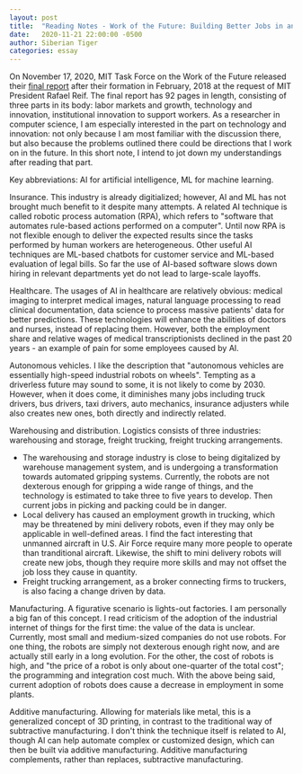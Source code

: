```yaml
---
layout: post
title:  "Reading Notes - Work of the Future: Building Better Jobs in an Age of Intelligent Machines"
date:   2020-11-21 22:00:00 -0500
author: Siberian Tiger
categories: essay
---
```


On November 17, 2020, MIT Task Force on the Work of the Future released their [final report](http://workofthefuture.mit.edu/wp-content/uploads/2020/11/2020-Final-Report.pdf) after their formation in February, 2018 at the request of MIT President Rafael Reif. The final report has 92 pages in length, consisting of three parts in its body: labor markets and growth, technology and innovation, institutional innovation to support workers. As a researcher in computer science, I am especially interested in the part on technology and innovation: not only because I am most familiar with the discussion there, but also because the problems outlined there could be directions that I work on in the future. In this short note, I intend to jot down my understandings after reading that part. 

Key abbreviations: AI for artificial intelligence, ML for machine learning.

Insurance. This industry is already digitialized; however, AI and ML has not brought much benefit to it despite many attempts. A related AI technique is called robotic process automation (RPA), which refers to "software that automates rule-based actions performed on a computer". Until now RPA is not flexible enough to deliver the expected results since the tasks performed by human workers are heterogeneous. Other useful AI techniques are ML-based chatbots for customer service and ML-based evaluation of legal bills. So far the use of AI-based software slows down hiring in relevant departments yet do not lead to large-scale layoffs.

Healthcare. The usages of AI in healthcare are relatively obvious: medical imaging to interpret medical images, natural language processing to read clinical documentation, data science to process massive patients' data for better predictions. These technologies will enhance the abilities of doctors and nurses, instead of replacing them. However, both the employment share and relative wages of medical transcriptionists declined in the past 20 years - an example of pain for some employees caused by AI.

Autonomous vehicles. I like the description that "autonomous vehicles are essentially high-speed industrial robots on wheels". Tempting as a driverless future may sound to some, it is not likely to come by 2030. However, when it does come, it diminishes many jobs including truck drivers, bus drivers, taxi drivers, auto mechanics, insurance adjusters while also creates new ones, both directly and indirectly related. 

Warehousing and distribution. Logistics consists of three industries: warehousing and storage, freight trucking, freight trucking arrangements. 
- The warehousing and storage industry is close to being digitalized by warehouse management system, and is undergoing a transformation towards automated gripping systems. Currently, the robots are not dexterous enough for gripping a wide range of things, and the technology is estimated to take three to five years to develop. Then current jobs in picking and packing could be in danger. 
- Local delivery has caused an employment growth in trucking, which may be threatened by mini delivery robots, even if they may only be applicable in well-defined areas. I find the fact interesting that unmanned aircraft in U.S. Air Force require many more people to operate than tranditional aircraft. Likewise, the shift to mini delivery robots will create new jobs, though they require more skills and may not offset the job loss they cause in quantity. 
- Freight trucking arrangement, as a broker connecting firms to truckers, is also facing a change driven by data.

Manufacturing. A figurative scenario is lights-out factories. I am personally a big fan of this concept. I read criticism of the adoption of the industrial internet of things for the first time: the value of the data is unclear. Currently, most small and medium-sized companies do not use robots. For one thing, the robots are simply not dexterous enough right now, and are actually still early in a long evolution. For the other, the cost of robots is high, and "the price of a robot is only about one-quarter of the total cost"; the programming and integration cost much. With the above being said, current adoption of robots does cause a decrease in employment in some plants.

Additive manufacturing. Allowing for materials like metal, this is a generalized concept of 3D printing, in contrast to the traditional way of subtractive manufacturing. I don't think the technique itself is related to AI, though AI can help automate complex or customized design, which can then be built via additive manufacturing. Additive manufacturing complements, rather than replaces, subtractive manufacturing.
